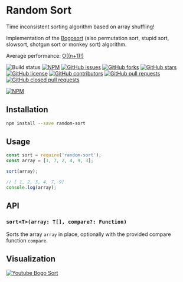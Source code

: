 # Random Sort

Time inconsistent sorting algorithm based on array shuffling!

Implementation of the [Bogosort](https://en.wikipedia.org/wiki/Bogosort) (also permutation sort, stupid sort, slowsort, shotgun sort or monkey sort) algorithm. 

Average performance: [O((n+1)!)](https://link.springer.com/chapter/10.1007%2F978-3-540-72914-3_17)

![Build status](https://travis-ci.org/spugachev/random-sort.svg?branch=master)
[![NPM](https://img.shields.io/npm/v/random-sort.svg)](https://www.npmjs.org/package/random-sort/)
[![GitHub issues](https://img.shields.io/github/issues/spugachev/random-sort.svg)](https://github.com/spugachev/random-sort/issues)
[![GitHub forks](https://img.shields.io/github/forks/spugachev/random-sort.svg)](https://github.com/spugachev/random-sort/network)
[![GitHub stars](https://img.shields.io/github/stars/spugachev/random-sort.svg)](https://github.com/spugachev/random-sort/stargazers)
[![GitHub license](https://img.shields.io/badge/license-Apache%202-blue.svg)](https://raw.githubusercontent.com/spugachev/random-sort/master/LICENSE)
[![GitHub contributors](https://img.shields.io/github/contributors/spugachev/random-sort.svg)]()
[![GitHub pull requests](https://img.shields.io/github/issues-pr/spugachev/random-sort.svg)]()
[![GitHub closed pull requests](https://img.shields.io/github/issues-pr-closed/spugachev/random-sort.svg)]()

[![NPM](https://nodei.co/npm/random-sort.png?downloads=true)](https://nodei.co/npm/random-sort/)

## Installation

```sh
npm install --save random-sort
```

## Usage

```js
const sort = require('random-sort');
const array = [1, 7, 2, 4, 9, 3];

sort(array);

// [ 1, 2, 3, 4, 7, 9]
console.log(array);
```

## API

### `sort<T>(array: T[], compare?: Function)`

Sorts the array `array` in place, optionally with the provided compare function `compare`.

## Visualization

[![Youtube Bogo Sort](http://img.youtube.com/vi/DaPJkYo2quc/0.jpg)](http://www.youtube.com/watch?v=DaPJkYo2quc)
